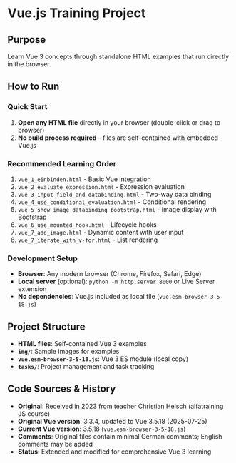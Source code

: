 # Vue.js Training Project

## Purpose
Learn Vue 3 concepts through standalone HTML examples that run directly in the browser.

## How to Run

### Quick Start
1. **Open any HTML file** directly in your browser (double-click or drag to browser)
2. **No build process required** - files are self-contained with embedded Vue.js

### Recommended Learning Order
1. `vue_1_einbinden.html` - Basic Vue integration
2. `vue_2_evaluate_expression.html` - Expression evaluation  
3. `vue_3_input_field_and_databinding.html` - Two-way data binding
4. `vue_4_use_conditional_evaluation.html` - Conditional rendering
5. `vue_5_show_image_databinding_bootstrap.html` - Image display with Bootstrap
6. `vue_6_use_mounted_hook.html` - Lifecycle hooks
7. `vue_7_add_image.html` - Dynamic content with user input
8. `vue_7_iterate_with_v-for.html` - List rendering

### Development Setup
- **Browser**: Any modern browser (Chrome, Firefox, Safari, Edge)
- **Local server** (optional): `python -m http.server 8000` or Live Server extension
- **No dependencies**: Vue.js included as local file (`vue.esm-browser-3-5-18.js`)

## Project Structure
- **HTML files**: Self-contained Vue 3 examples
- **`img/`**: Sample images for examples
- **`vue.esm-browser-3-5-18.js`**: Vue 3 ES module (local copy)
- **`tasks/`**: Project management and task tracking

## Code Sources & History
- **Original**: Received in 2023 from teacher Christian Heisch (alfatraining JS course)
- **Original Vue version**: 3.3.4, updated to Vue 3.5.18 (2025-07-25)
- **Current Vue version**: 3.5.18 (`vue.esm-browser-3-5-18.js`)
- **Comments**: Original files contain minimal German comments; English comments may be added
- **Status**: Extended and modified for comprehensive Vue 3 learning

